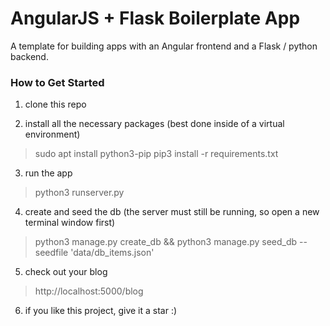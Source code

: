 # AngularJS + Flask Boilerplate App

A template for building apps with an Angular frontend and a Flask / python backend.

### How to Get Started

1. clone this repo

2. install all the necessary packages (best done inside of a virtual environment)
> sudo apt install python3-pip
> pip3 install -r requirements.txt

3. run the app
> python3 runserver.py

4. create and seed the db (the server must still be running, so open a new terminal window first)
> python3 manage.py create_db && python3 manage.py seed_db --seedfile 'data/db_items.json'

5. check out your blog
> http://localhost:5000/blog

6. if you like this project, give it a star :)
